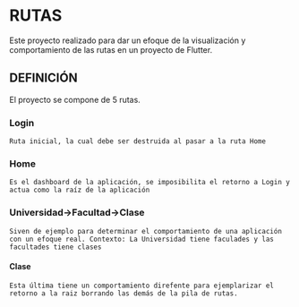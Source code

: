 
# RUTAS

Este proyecto realizado para dar un efoque de la visualización y comportamiento de las rutas en un proyecto de Flutter.

## DEFINICIÓN

El proyecto se compone de 5 rutas.

### Login

    Ruta inicial, la cual debe ser destruida al pasar a la ruta Home

### Home

    Es el dashboard de la aplicación, se imposibilita el retorno a Login y actua como la raíz de la aplicación

### Universidad->Facultad->Clase

    Siven de ejemplo para determinar el comportamiento de una aplicación con un efoque real. Contexto: La Universidad tiene faculades y las facultades tiene clases

#### Clase

    Esta última tiene un comportamiento direfente para ejemplarizar el retorno a la raiz borrando las demás de la pila de rutas.
